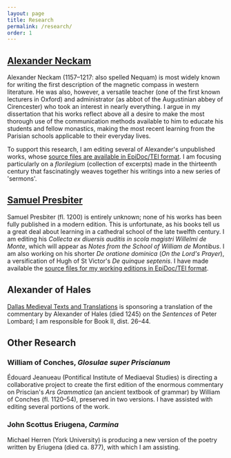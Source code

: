 ```yaml
---
layout: page
title: Research
permalink: /research/
order: 1
---
```


## [Alexander Neckam](http://andrewdunning.ca/alexander-neckam/)

Alexander Neckam (1157–1217: also spelled Nequam) is most widely known for writing the first description of the magnetic compass in western literature. He was also, however, a versatile teacher (one of the first known lecturers in Oxford) and administrator (as abbot of the Augustinian abbey of Cirencester) who took an interest in nearly everything. I argue in my dissertation that his works reflect above all a desire to make the most thorough use of the communication methods available to him to educate his students and fellow monastics, making the most recent learning from the Parisian schools applicable to their everyday lives.

To support this research, I am editing several of Alexander's unpublished works, whose [source files are available in EpiDoc/TEI format](https://github.com/adunning/alexander-neckam). I am focusing particularly on a *florilegium* (collection of excerpts) made in the thirteenth century that fascinatingly weaves together his writings into a new series of 'sermons'.

## [Samuel Presbiter](http://andrewdunning.ca/samuel-presbiter/)

Samuel Presbiter (fl. 1200) is entirely unknown; none of his works has been fully published in a modern edition. This is unfortunate, as his books tell us a great deal about learning in a cathedral school of the late twelfth century. I am editing his *Collecta ex diuersis auditis in scola magistri Willelmi de Monte*, which will appear as *Notes from the School of William de Montibus*. I am also working on his shorter *De oratione dominica* (*On the Lord's Prayer*), a versification of Hugh of St Victor's *De quinque septenis*. I have made available the [source files for my working editions in EpiDoc/TEI format](https://github.com/adunning/samuel-presbiter).

## Alexander of Hales

[Dallas Medieval Texts and Translations](http://dallasmedievaltexts.org/alexander-hales-project/) is sponsoring a translation of the commentary by Alexander of Hales (died 1245) on the *Sentences* of Peter Lombard; I am responsible for Book II, dist. 26–44.

## Other Research

### William of Conches, *Glosulae super Priscianum*

Édouard Jeanueau (Pontifical Institute of Mediaeval Studies) is directing a collaborative project to create the first edition of the enormous commentary on Priscian's *Ars Grammatica* (an ancient textbook of grammar) by William of Conches (fl. 1120–54), preserved in two versions. I have assisted with editing several portions of the work.

### John Scottus Eriugena, *Carmina*

Michael Herren (York University) is producing a new version of the poetry written by Eriugena (died ca. 877), with which I am assisting.
